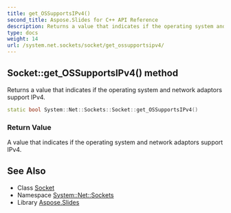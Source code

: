 ```yaml
---
title: get_OSSupportsIPv4()
second_title: Aspose.Slides for C++ API Reference
description: Returns a value that indicates if the operating system and network adaptors support IPv4.
type: docs
weight: 14
url: /system.net.sockets/socket/get_ossupportsipv4/
---
```

## Socket::get_OSSupportsIPv4() method


Returns a value that indicates if the operating system and network adaptors support IPv4.

```cpp
static bool System::Net::Sockets::Socket::get_OSSupportsIPv4()
```


### Return Value

A value that indicates if the operating system and network adaptors support IPv4.

## See Also

* Class [Socket](../)
* Namespace [System::Net::Sockets](../../)
* Library [Aspose.Slides](../../../)